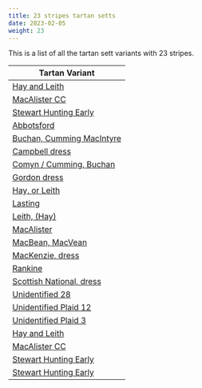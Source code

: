 ```yaml
---
title: 23 stripes tartan setts
date: 2023-02-05
weight: 23
---
```

This is a list of all the tartan sett variants with 23 stripes.

| Tartan Variant |
|---------------|
| [Hay and Leith](/tartans/K/6/R2/Y2/K4/R32/G4/R2/Y2/R4/G30/N2/K30/R2/P30/R4/Y2/R2/P4/R32/K4/Y2/R2/K/6)||
| [MacAlister CC](/tartans/R/64/G16/R8/G16/R16/DB16/R24/N2/R2/G36/R2/N2/R64/N2/R2/G36/R2/N2/R24/G12/R2/N2/R/8)||
| [Stewart Hunting Early](/tartans/G/4/DB8/K2/DB2/K6/G24/R4/G24/K6/G4/K12/G4/K12/G4/K6/G24/Y4/G24/K8/DB2/K2/DB6/G/4)||
| [Abbotsford](/tartans/G/10/K4/LN6/K6/Y4/B8/K6/LN6/K6/LN6/K6/LN6/K6/LN6/K6/LN6/K6/G8/R6/G6/LN4/G4/K/10)||
| [Buchan, Cumming MacIntyre](/tartans/B/4/K12/R4/G54/R4/K4/R4/G54/R4/K12/B4/R12/G12/R4/K48/R4/K4/B4/R4/K48/R4/G12/R/12)||
| [Campbell dress](/tartans/B/20/K4/B4/K4/B20/K24/LN6/G24/K18/LN10/B12/LN38/B4/LN12/B4/LN38/B12/LN10/K18/G24/Y6/G24/K/24)||
| [Comyn / Cumming, Buchan](/tartans/B/2/K12/R2/G16/R2/K2/R2/G16/R2/K12/B2/R12/G12/R2/K16/R2/B2/K2/R2/K16/R2/G12/R/12)||
| [Gordon dress](/tartans/LN/4/B2/LN24/B4/LN4/K16/B16/K4/B4/K4/B16/K16/G16/K2/Y4/K2/G16/K16/LN4/B4/LN24/B2/LN/4)||
| [Hay, or Leith](/tartans/K/6/R2/Y2/K4/R32/G4/R2/Y2/R4/G30/LN2/K30/R2/B30/R4/Y2/R2/P4/R32/K4/Y2/R2/K/6)||
| [Lasting](/tartans/LN/4/P14/LN4/B12/LN4/Y8/LN4/P8/LN4/Y8/LN4/G38/LN4/P14/LN4/P14/LN4/R38/LN8/R6/B4/R6/LN/4)||
| [Leith, (Hay)](/tartans/K/6/R2/Y2/K4/R32/B4/R2/Y2/R4/B30/R2/K30/LN2/G30/R4/Y2/R2/G4/R32/K4/Y2/R2/K/6)||
| [MacAlister](/tartans/R/8/BA2/R2/G12/R24/BA2/R2/G36/R2/BA2/R64/BA2/R2/G36/R2/BA2/R24/B16/R16/G16/R8/G16/R/64)||
| [MacBean, MacVean](/tartans/G/12/LN4/DR6/R6/DRA6/G4/DRA6/R6/DR6/LN4/K4/G18/K4/LN4/DB4/B4/BA4/LN4/BA4/B4/DB4/LN4/R/64)||
| [MacKenzie, dress](/tartans/LN/4/B4/LN106/B4/LN4/K30/B28/K4/R6/K4/B28/K30/G30/K4/LN6/K4/G30/K30/LN4/B4/LN106/B4/LN/4)||
| [Rankine](/tartans/B/30/K2/B2/K2/B2/K24/G18/R2/G18/K2/LN2/K2/G18/R2/G18/K24/R2/B18/R4/B2/R2/B12/LN/2)||
| [Scottish National, dress](/tartans/DG/22/K4/DG6/K4/DG22/K16/G4/G4/G4/LN4/G22/G4/G4/G4/K16/DG22/K4/DG6/K4/DG22/G24/LN22/G/6)||
| [Unidentified 28](/tartans/B/16/K4/R14/K4/B16/K4/R66/LN186/Y6/R6/Y6/LN68/R196/Y6/R6/Y6/R66/K4/B16/K4/R14/K4/B/16)||
| [Unidentified Plaid 12](/tartans/B/14/R4/K2/B10/K2/B10/K2/B10/K2/DB6/B77/LN4/K6/B28/K92/DB6/K2/DB6/K2/DB6/K2/DB6/K/207)||
| [Unidentified Plaid 3](/tartans/N/10/DR130/Y4/N4/Y4/N4/Y4/N4/Y4/N4/Y4/N4/Y4/N4/Y4/N4/Y4/N4/Y4/N20/Y16/R3/N/126)||
| [Hay and Leith](/tartans/K/6/DR2/LG2/K4/DR32/DG4/DR2/LG2/DR4/DG30/NA2/K30/DR2/N30/DR4/LG2/DR2/N4/DR32/K4/LG2/DR2/K/6)||
| [MacAlister CC](/tartans/DR/8/B2/DR2/DG12/DR24/B2/DR2/DG36/DR2/B2/DR64/B2/DR2/DG36/DR2/B2/DR24/DB16/DR16/DG16/DR8/DG16/DR/64)||
| [Stewart Hunting Early](/tartans/DG/8/DB18/K6/DB6/K16/DG54/DR8/DG54/K16/DG10/K26/DG8/K26/DG10/K16/DG54/LG8/DG54/K16/DB6/K6/DB18/DG/8)||
| [Stewart Hunting Early](/tartans/DG/4/DB9/K3/DB3/K8/DG27/DR8/DG27/K8/DG5/K13/DG8/K13/DG5/K8/DG27/LG8/DG27/K8/DB3/K3/DB9/DG/4)||
